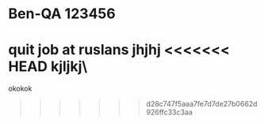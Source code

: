 # Ben-QA 123456
quit job at ruslans
jhjhj
<<<<<<< HEAD
kjljkj\
=======
okokok
>>>>>>> d28c747f5aaa7fe7d7de27b0662d926ffc33c3aa
